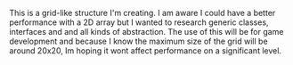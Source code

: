 This is a grid-like structure I'm creating. I am aware I could have a better performance with a 2D array but I wanted to research generic classes, interfaces and and all kinds of abstraction.
The use of this will be for game development and because I know the maximum size of the grid will be around 20x20, Im hoping it wont affect performance on a significant level.
